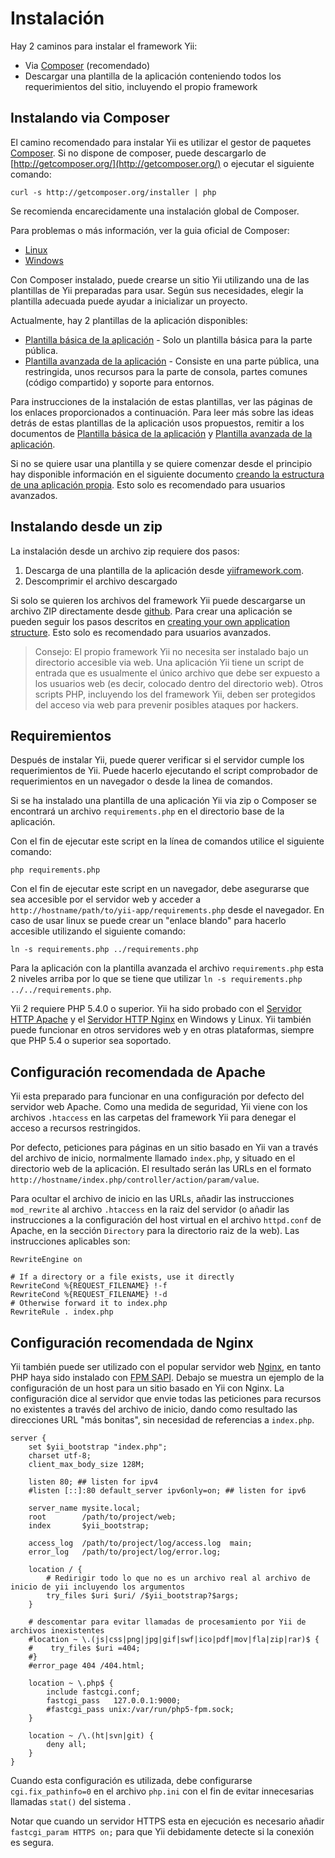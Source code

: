 Instalación
============

Hay 2 caminos para instalar el framework Yii:

* Via [Composer](http://getcomposer.org/) (recomendado)
* Descargar una plantilla de la aplicación conteniendo todos los requerimientos del sitio, incluyendo el propio framework


Instalando via Composer
---------------------

El camino recomendado para instalar Yii es utilizar el gestor de paquetes [Composer](http://getcomposer.org/). Si no dispone
de composer, puede descargarlo de [http://getcomposer.org/](http://getcomposer.org/) o ejecutar el siguiente comando:

```
curl -s http://getcomposer.org/installer | php
```

Se recomienda encarecidamente una instalación global de Composer.

Para problemas o más información, ver la guia oficial de Composer:

* [Linux](http://getcomposer.org/doc/00-intro.md#installation-nix)
* [Windows](http://getcomposer.org/doc/00-intro.md#installation-windows)

Con Composer instalado, puede crearse un sitio Yii utilizando una de las plantillas de Yii preparadas para usar.
Según sus necesidades, elegir la plantilla adecuada puede ayudar a inicializar un proyecto.

Actualmente, hay 2 plantillas de la aplicación disponibles:

- [Plantilla básica de la aplicación](https://github.com/yiisoft/yii2-app-basic) - Solo un plantilla básica para la parte pública.
- [Plantilla avanzada de la aplicación](https://github.com/yiisoft/yii2-app-advanced) - Consiste en una parte pública, una restringida,
  unos recursos para la parte de consola, partes comunes (código compartido) y soporte para entornos.

Para instrucciones de la instalación de estas plantillas, ver las páginas de los enlaces proporcionados a continuación.
Para leer más sobre las ideas detrás de estas plantillas de la aplicación usos propuestos, remitir a los documentos de
[Plantilla básica de la aplicación](apps-basic.md) y [Plantilla avanzada de la aplicación](apps-advanced.md).

Si no se quiere usar una plantilla y se quiere comenzar desde el principio hay disponible información en el siguiente documento
[creando la estructura de una aplicación propia](apps-own.md). Esto solo es recomendado para usuarios avanzados.


Instalando desde un zip
--------------------

La instalación desde un archivo zip requiere dos pasos:

   1. Descarga de una plantilla de la aplicación desde [yiiframework.com](http://www.yiiframework.com/download/).
   2. Descomprimir el archivo descargado

Si solo se quieren los archivos del framework Yii puede descargarse un archivo ZIP directamente desde 
[github](https://github.com/yiisoft/yii2-framework/releases).
Para crear una aplicación se pueden seguir los pasos descritos en [creating your own application structure](apps-own.md).
Esto solo es recomendado para usuarios avanzados.

> Consejo: El propio framework Yii no necesita ser instalado bajo un directorio accesible via web.
Una aplicación Yii tiene un script de entrada que es usualmente el único archivo que debe ser expuesto
a los usuarios web (es decir, colocado dentro del directorio web). Otros scripts PHP, incluyendo los 
del framework Yii, deben ser protegidos del acceso via web para prevenir posibles ataques por hackers.


Requiremientos
-------------

Después de instalar Yii, puede querer verificar si el servidor cumple los requerimientos de Yii.
Puede hacerlo ejecutando el script comprobador de requerimientos en un navegador o desde la linea de comandos.

Si se ha instalado una plantilla de una aplicación Yii via zip o Composer se encontrará un archivo `requirements.php`
en el directorio base de la aplicación.

Con el fin de ejecutar este script en la línea de comandos utilice el siguiente comando:

```
php requirements.php
```

Con el fin de ejecutar este script en un navegador, debe asegurarse que sea accesible por el servidor web y
acceder a `http://hostname/path/to/yii-app/requirements.php` desde el navegador.
En caso de usar linux se puede crear un "enlace blando" para hacerlo accesible utilizando el siguiente comando:

```
ln -s requirements.php ../requirements.php
```

Para la aplicación con la plantilla avanzada el archivo `requirements.php` esta 2 niveles arriba por lo que se tiene
que utilizar `ln -s requirements.php ../../requirements.php`.


Yii 2 requiere PHP 5.4.0 o superior. Yii ha sido probado con el [Servidor HTTP Apache](http://httpd.apache.org/) y
el [Servidor HTTP Nginx](http://nginx.org/) en Windows y Linux.
Yii también puede funcionar en otros servidores web y en otras plataformas, siempre que PHP 5.4 o superior sea soportado.

Configuración recomendada de Apache
-------------------------------

Yii esta preparado para funcionar en una configuración por defecto del servidor web Apache. Como una medida de seguridad, Yii
viene con los archivos `.htaccess` en las carpetas del framework Yii para denegar el acceso a recursos restringidos.

Por defecto, peticiones para páginas en un sitio basado en Yii van a través del archivo de inicio, normalmente llamado `index.php`,
y situado en el directorio web de la aplicación.
El resultado serán las URLs en el formato `http://hostname/index.php/controller/action/param/value`.

Para ocultar el archivo de inicio en las URLs, añadir las instrucciones `mod_rewrite` al archivo `.htaccess` en la raiz del servidor
(o añadir las instrucciones a la configuración del host virtual en el archivo `httpd.conf` de Apache, en la sección `Directory`
para la directorio raiz de la web). Las instrucciones aplicables son:


~~~
RewriteEngine on

# If a directory or a file exists, use it directly
RewriteCond %{REQUEST_FILENAME} !-f
RewriteCond %{REQUEST_FILENAME} !-d
# Otherwise forward it to index.php
RewriteRule . index.php
~~~


Configuración recomendada de Nginx
------------------------------

Yii también puede ser utilizado con el popular servidor web [Nginx](http://wiki.nginx.org/), en tanto PHP haya sido instalado
con [FPM SAPI](http://php.net/install.fpm). Debajo se muestra un ejemplo de la configuración de un host para un sitio
basado en Yii con Nginx.
La configuración dice al servidor que envie todas las peticiones para recursos no existentes a través del archivo de inicio,
dando como resultado las direcciones URL "más bonitas", sin necesidad de referencias a `index.php`.


```
server {
    set $yii_bootstrap "index.php";
    charset utf-8;
    client_max_body_size 128M;

    listen 80; ## listen for ipv4
    #listen [::]:80 default_server ipv6only=on; ## listen for ipv6

    server_name mysite.local;
    root        /path/to/project/web;
    index       $yii_bootstrap;

    access_log  /path/to/project/log/access.log  main;
    error_log   /path/to/project/log/error.log;

    location / {        
        # Redirigir todo lo que no es un archivo real al archivo de inicio de yii incluyendo los argumentos
        try_files $uri $uri/ /$yii_bootstrap?$args;
    }
    
    # descomentar para evitar llamadas de procesamiento por Yii de archivos inexistentes
    #location ~ \.(js|css|png|jpg|gif|swf|ico|pdf|mov|fla|zip|rar)$ {
    #    try_files $uri =404;
    #}
    #error_page 404 /404.html;

    location ~ \.php$ {
        include fastcgi.conf;
        fastcgi_pass   127.0.0.1:9000;
        #fastcgi_pass unix:/var/run/php5-fpm.sock;
    }

    location ~ /\.(ht|svn|git) {
        deny all;
    }
}
```

Cuando esta configuración es utilizada, debe configurarse `cgi.fix_pathinfo=0` en el archivo `php.ini` con el fin de evitar innecesarias
llamadas `stat()` del sistema .

Notar que cuando un servidor HTTPS esta en ejecución es necesario añadir `fastcgi_param HTTPS on;` para que Yii debidamente detecte
si la conexión es segura.
